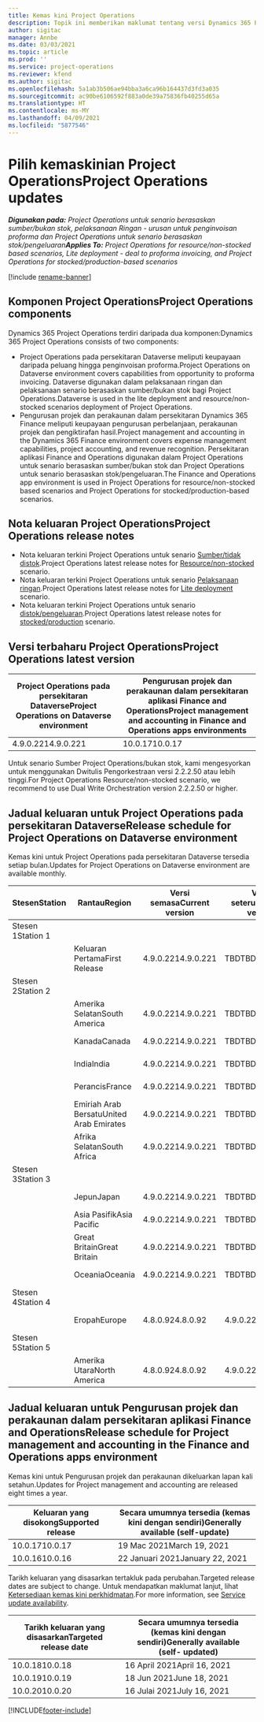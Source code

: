 ```yaml
---
title: Kemas kini Project Operations
description: Topik ini memberikan maklumat tentang versi Dynamics 365 Project Operations yang dikeluarkan.
author: sigitac
manager: Annbe
ms.date: 03/03/2021
ms.topic: article
ms.prod: ''
ms.service: project-operations
ms.reviewer: kfend
ms.author: sigitac
ms.openlocfilehash: 5a1ab3b506ae94bba3a6ca96b164437d3fd3a035
ms.sourcegitcommit: ac90be6106592f883a0de39a75836fb40255d65a
ms.translationtype: HT
ms.contentlocale: ms-MY
ms.lasthandoff: 04/09/2021
ms.locfileid: "5877546"
---
```

# <a name="project-operations-updates"></a><span data-ttu-id="896ba-103">Pilih kemaskinian Project Operations</span><span class="sxs-lookup"><span data-stu-id="896ba-103">Project Operations updates</span></span>

<span data-ttu-id="896ba-104">_**Digunakan pada:** Project Operations untuk senario berasaskan sumber/bukan stok, pelaksanaan Ringan - urusan untuk penginvoisan proforma dan Project Operations untuk senario berasaskan stok/pengeluaran_</span><span class="sxs-lookup"><span data-stu-id="896ba-104">_**Applies To:** Project Operations for resource/non-stocked based scenarios, Lite deployment - deal to proforma invoicing, and Project Operations for stocked/production-based scenarios_</span></span>

[!include [rename-banner](~/includes/cc-data-platform-banner.md)]

## <a name="project-operations-components"></a><span data-ttu-id="896ba-105">Komponen Project Operations</span><span class="sxs-lookup"><span data-stu-id="896ba-105">Project Operations components</span></span>

<span data-ttu-id="896ba-106">Dynamics 365 Project Operations terdiri daripada dua komponen:</span><span class="sxs-lookup"><span data-stu-id="896ba-106">Dynamics 365 Project Operations consists of two components:</span></span>

- <span data-ttu-id="896ba-107">Project Operations pada persekitaran Dataverse meliputi keupayaan daripada peluang hingga penginvoisan proforma.</span><span class="sxs-lookup"><span data-stu-id="896ba-107">Project Operations on Dataverse environment covers capabilities from opportunity to proforma invoicing.</span></span> <span data-ttu-id="896ba-108">Dataverse digunakan dalam pelaksanaan ringan dan pelaksanaan senario berasaskan sumber/bukan stok bagi Project Operations.</span><span class="sxs-lookup"><span data-stu-id="896ba-108">Dataverse is used in the lite deployment and resource/non-stocked scenarios deployment of Project Operations.</span></span>
- <span data-ttu-id="896ba-109">Pengurusan projek dan perakaunan dalam persekitaran Dynamics 365 Finance meliputi keupayaan pengurusan perbelanjaan, perakaunan projek dan pengiktirafan hasil.</span><span class="sxs-lookup"><span data-stu-id="896ba-109">Project management and accounting in the Dynamics 365 Finance environment covers expense management capabilities, project accounting, and revenue recognition.</span></span> <span data-ttu-id="896ba-110">Persekitaran aplikasi Finance and Operations digunakan dalam Project Operations untuk senario berasaskan sumber/bukan stok dan Project Operations untuk senario berasaskan stok/pengeluaran.</span><span class="sxs-lookup"><span data-stu-id="896ba-110">The Finance and Operations app environment is used in Project Operations for resource/non-stocked based scenarios and Project Operations for stocked/production-based scenarios.</span></span>

## <a name="project-operations-release-notes"></a><span data-ttu-id="896ba-111">Nota keluaran Project Operations</span><span class="sxs-lookup"><span data-stu-id="896ba-111">Project Operations release notes</span></span>
- <span data-ttu-id="896ba-112">Nota keluaran terkini Project Operations untuk senario [Sumber/tidak distok](whats-new-apr-2021-resource-based.md).</span><span class="sxs-lookup"><span data-stu-id="896ba-112">Project Operations latest release notes for [Resource/non-stocked](whats-new-apr-2021-resource-based.md) scenario.</span></span>
- <span data-ttu-id="896ba-113">Nota keluaran terkini Project Operations untuk senario [Pelaksanaan ringan](../pro/whats-new/whats-new-apr-2021-lite.md).</span><span class="sxs-lookup"><span data-stu-id="896ba-113">Project Operations latest release notes for [Lite deployment](../pro/whats-new/whats-new-apr-2021-lite.md) scenario.</span></span>
- <span data-ttu-id="896ba-114">Nota keluaran terkini Project Operations untuk senario [distok/pengeluaran](../prod-pma/whats-new/whats-new-mar-2021-stocked.md).</span><span class="sxs-lookup"><span data-stu-id="896ba-114">Project Operations latest release notes for [stocked/production](../prod-pma/whats-new/whats-new-mar-2021-stocked.md) scenario.</span></span>

## <a name="project-operations-latest-version"></a><span data-ttu-id="896ba-115">Versi terbaharu Project Operations</span><span class="sxs-lookup"><span data-stu-id="896ba-115">Project Operations latest version</span></span>

| <span data-ttu-id="896ba-116">Project Operations pada persekitaran Dataverse</span><span class="sxs-lookup"><span data-stu-id="896ba-116">Project Operations on Dataverse environment</span></span> | <span data-ttu-id="896ba-117">Pengurusan projek dan perakaunan dalam persekitaran aplikasi Finance and Operations</span><span class="sxs-lookup"><span data-stu-id="896ba-117">Project management and accounting in Finance and Operations apps environments</span></span> | 
| --- | --- |
| <span data-ttu-id="896ba-118">4.9.0.221</span><span class="sxs-lookup"><span data-stu-id="896ba-118">4.9.0.221</span></span> | <span data-ttu-id="896ba-119">10.0.17</span><span class="sxs-lookup"><span data-stu-id="896ba-119">10.0.17</span></span> |

<span data-ttu-id="896ba-120">Untuk senario Sumber Project Operations/bukan stok, kami mengesyorkan untuk menggunakan Dwitulis Pengorkestraan versi 2.2.2.50 atau lebih tinggi.</span><span class="sxs-lookup"><span data-stu-id="896ba-120">For Project Operations Resource/non-stocked scenario, we recommend to use Dual Write Orchestration version 2.2.2.50 or higher.</span></span>

## <a name="release-schedule-for-project-operations-on-dataverse-environment"></a><span data-ttu-id="896ba-121">Jadual keluaran untuk Project Operations pada persekitaran Dataverse</span><span class="sxs-lookup"><span data-stu-id="896ba-121">Release schedule for Project Operations on Dataverse environment</span></span>

<span data-ttu-id="896ba-122">Kemas kini untuk Project Operations pada persekitaran Dataverse tersedia setiap bulan.</span><span class="sxs-lookup"><span data-stu-id="896ba-122">Updates for Project Operations on Dataverse environment are available monthly.</span></span> 

| <span data-ttu-id="896ba-123">Stesen</span><span class="sxs-lookup"><span data-stu-id="896ba-123">Station</span></span>   | <span data-ttu-id="896ba-124">Rantau</span><span class="sxs-lookup"><span data-stu-id="896ba-124">Region</span></span>        | <span data-ttu-id="896ba-125">Versi semasa</span><span class="sxs-lookup"><span data-stu-id="896ba-125">Current version</span></span> | <span data-ttu-id="896ba-126">Versi seterusnya</span><span class="sxs-lookup"><span data-stu-id="896ba-126">Next version</span></span> | <span data-ttu-id="896ba-127">secara umumnya tersedia</span><span class="sxs-lookup"><span data-stu-id="896ba-127">Generally available</span></span> |
|-----------|---------------|-----------------|--------------|---------------------|
| <span data-ttu-id="896ba-128">Stesen 1</span><span class="sxs-lookup"><span data-stu-id="896ba-128">Station 1</span></span> |   &nbsp;      |    &nbsp;       | &nbsp;       |      &nbsp;         |
|   &nbsp;  | <span data-ttu-id="896ba-129">Keluaran Pertama</span><span class="sxs-lookup"><span data-stu-id="896ba-129">First Release</span></span> |  <span data-ttu-id="896ba-130">4.9.0.221</span><span class="sxs-lookup"><span data-stu-id="896ba-130">4.9.0.221</span></span>       | <span data-ttu-id="896ba-131">TBD</span><span class="sxs-lookup"><span data-stu-id="896ba-131">TBD</span></span>     | <span data-ttu-id="896ba-132">23-Apr-21</span><span class="sxs-lookup"><span data-stu-id="896ba-132">23-Apr-21</span></span>           |
| <span data-ttu-id="896ba-133">Stesen 2</span><span class="sxs-lookup"><span data-stu-id="896ba-133">Station 2</span></span> |   &nbsp;      |    &nbsp;       | &nbsp;       |      &nbsp;         |
|   &nbsp;  | <span data-ttu-id="896ba-134">Amerika Selatan</span><span class="sxs-lookup"><span data-stu-id="896ba-134">South America</span></span> |  <span data-ttu-id="896ba-135">4.9.0.221</span><span class="sxs-lookup"><span data-stu-id="896ba-135">4.9.0.221</span></span>       | <span data-ttu-id="896ba-136">TBD</span><span class="sxs-lookup"><span data-stu-id="896ba-136">TBD</span></span>     | <span data-ttu-id="896ba-137">23-Apr-21</span><span class="sxs-lookup"><span data-stu-id="896ba-137">23-Apr-21</span></span>           |
|    &nbsp; | <span data-ttu-id="896ba-138">Kanada</span><span class="sxs-lookup"><span data-stu-id="896ba-138">Canada</span></span>        |  <span data-ttu-id="896ba-139">4.9.0.221</span><span class="sxs-lookup"><span data-stu-id="896ba-139">4.9.0.221</span></span>       | <span data-ttu-id="896ba-140">TBD</span><span class="sxs-lookup"><span data-stu-id="896ba-140">TBD</span></span>     | <span data-ttu-id="896ba-141">23-Apr-21</span><span class="sxs-lookup"><span data-stu-id="896ba-141">23-Apr-21</span></span>           |
|   &nbsp;  | <span data-ttu-id="896ba-142">India</span><span class="sxs-lookup"><span data-stu-id="896ba-142">India</span></span>         |  <span data-ttu-id="896ba-143">4.9.0.221</span><span class="sxs-lookup"><span data-stu-id="896ba-143">4.9.0.221</span></span>       | <span data-ttu-id="896ba-144">TBD</span><span class="sxs-lookup"><span data-stu-id="896ba-144">TBD</span></span>     | <span data-ttu-id="896ba-145">23-Apr-21</span><span class="sxs-lookup"><span data-stu-id="896ba-145">23-Apr-21</span></span>           |
|   &nbsp;  | <span data-ttu-id="896ba-146">Perancis</span><span class="sxs-lookup"><span data-stu-id="896ba-146">France</span></span>         |  <span data-ttu-id="896ba-147">4.9.0.221</span><span class="sxs-lookup"><span data-stu-id="896ba-147">4.9.0.221</span></span>       | <span data-ttu-id="896ba-148">TBD</span><span class="sxs-lookup"><span data-stu-id="896ba-148">TBD</span></span>     | <span data-ttu-id="896ba-149">23-Apr-21</span><span class="sxs-lookup"><span data-stu-id="896ba-149">23-Apr-21</span></span>           |
|   &nbsp;  | <span data-ttu-id="896ba-150">Emiriah Arab Bersatu</span><span class="sxs-lookup"><span data-stu-id="896ba-150">United Arab Emirates</span></span>         |  <span data-ttu-id="896ba-151">4.9.0.221</span><span class="sxs-lookup"><span data-stu-id="896ba-151">4.9.0.221</span></span>       | <span data-ttu-id="896ba-152">TBD</span><span class="sxs-lookup"><span data-stu-id="896ba-152">TBD</span></span>     | <span data-ttu-id="896ba-153">23-Apr-21</span><span class="sxs-lookup"><span data-stu-id="896ba-153">23-Apr-21</span></span>           |
|   &nbsp;  | <span data-ttu-id="896ba-154">Afrika Selatan</span><span class="sxs-lookup"><span data-stu-id="896ba-154">South Africa</span></span>         |  <span data-ttu-id="896ba-155">4.9.0.221</span><span class="sxs-lookup"><span data-stu-id="896ba-155">4.9.0.221</span></span>       | <span data-ttu-id="896ba-156">TBD</span><span class="sxs-lookup"><span data-stu-id="896ba-156">TBD</span></span>     | <span data-ttu-id="896ba-157">23-Apr-21</span><span class="sxs-lookup"><span data-stu-id="896ba-157">23-Apr-21</span></span>           |
| <span data-ttu-id="896ba-158">Stesen 3</span><span class="sxs-lookup"><span data-stu-id="896ba-158">Station 3</span></span>  |      &nbsp;   |     &nbsp;      |     &nbsp;   |      &nbsp;         |
|   &nbsp;  | <span data-ttu-id="896ba-159">Jepun</span><span class="sxs-lookup"><span data-stu-id="896ba-159">Japan</span></span>         |  <span data-ttu-id="896ba-160">4.9.0.221</span><span class="sxs-lookup"><span data-stu-id="896ba-160">4.9.0.221</span></span>       | <span data-ttu-id="896ba-161">TBD</span><span class="sxs-lookup"><span data-stu-id="896ba-161">TBD</span></span>     | <span data-ttu-id="896ba-162">30-Apr-21</span><span class="sxs-lookup"><span data-stu-id="896ba-162">30-Apr-21</span></span>           |
|   &nbsp;  | <span data-ttu-id="896ba-163">Asia Pasifik</span><span class="sxs-lookup"><span data-stu-id="896ba-163">Asia Pacific</span></span>  |  <span data-ttu-id="896ba-164">4.9.0.221</span><span class="sxs-lookup"><span data-stu-id="896ba-164">4.9.0.221</span></span>       | <span data-ttu-id="896ba-165">TBD</span><span class="sxs-lookup"><span data-stu-id="896ba-165">TBD</span></span>     | <span data-ttu-id="896ba-166">30-Apr-21</span><span class="sxs-lookup"><span data-stu-id="896ba-166">30-Apr-21</span></span>           |
|   &nbsp;  | <span data-ttu-id="896ba-167">Great Britain</span><span class="sxs-lookup"><span data-stu-id="896ba-167">Great Britain</span></span> |  <span data-ttu-id="896ba-168">4.9.0.221</span><span class="sxs-lookup"><span data-stu-id="896ba-168">4.9.0.221</span></span>       | <span data-ttu-id="896ba-169">TBD</span><span class="sxs-lookup"><span data-stu-id="896ba-169">TBD</span></span>     | <span data-ttu-id="896ba-170">30-Apr-21</span><span class="sxs-lookup"><span data-stu-id="896ba-170">30-Apr-21</span></span>           |
|   &nbsp;  | <span data-ttu-id="896ba-171">Oceania</span><span class="sxs-lookup"><span data-stu-id="896ba-171">Oceania</span></span>       |  <span data-ttu-id="896ba-172">4.9.0.221</span><span class="sxs-lookup"><span data-stu-id="896ba-172">4.9.0.221</span></span>       | <span data-ttu-id="896ba-173">TBD</span><span class="sxs-lookup"><span data-stu-id="896ba-173">TBD</span></span>     | <span data-ttu-id="896ba-174">30-Apr-21</span><span class="sxs-lookup"><span data-stu-id="896ba-174">30-Apr-21</span></span>           |
| <span data-ttu-id="896ba-175">Stesen 4</span><span class="sxs-lookup"><span data-stu-id="896ba-175">Station 4</span></span> |     &nbsp;    |     &nbsp;      |     &nbsp;   |      &nbsp;         |
|   &nbsp;  | <span data-ttu-id="896ba-176">Eropah</span><span class="sxs-lookup"><span data-stu-id="896ba-176">Europe</span></span>        |  <span data-ttu-id="896ba-177">4.8.0.92</span><span class="sxs-lookup"><span data-stu-id="896ba-177">4.8.0.92</span></span>       | <span data-ttu-id="896ba-178">4.9.0.221</span><span class="sxs-lookup"><span data-stu-id="896ba-178">4.9.0.221</span></span>     | <span data-ttu-id="896ba-179">16-Apr-21</span><span class="sxs-lookup"><span data-stu-id="896ba-179">16-Apr-21</span></span>           |
| <span data-ttu-id="896ba-180">Stesen 5</span><span class="sxs-lookup"><span data-stu-id="896ba-180">Station 5</span></span> |     &nbsp;    |     &nbsp;      |     &nbsp;   |      &nbsp;         |
|   &nbsp;  | <span data-ttu-id="896ba-181">Amerika Utara</span><span class="sxs-lookup"><span data-stu-id="896ba-181">North America</span></span> |  <span data-ttu-id="896ba-182">4.8.0.92</span><span class="sxs-lookup"><span data-stu-id="896ba-182">4.8.0.92</span></span>       | <span data-ttu-id="896ba-183">4.9.0.221</span><span class="sxs-lookup"><span data-stu-id="896ba-183">4.9.0.221</span></span>     | <span data-ttu-id="896ba-184">23-Apr-21</span><span class="sxs-lookup"><span data-stu-id="896ba-184">23-Apr-21</span></span>           |

## <a name="release-schedule-for-project-management-and-accounting-in-the-finance-and-operations-apps-environment"></a><span data-ttu-id="896ba-185">Jadual keluaran untuk Pengurusan projek dan perakaunan dalam persekitaran aplikasi Finance and Operations</span><span class="sxs-lookup"><span data-stu-id="896ba-185">Release schedule for Project management and accounting in the Finance and Operations apps environment</span></span>

<span data-ttu-id="896ba-186">Kemas kini untuk Pengurusan projek dan perakaunan dikeluarkan lapan kali setahun.</span><span class="sxs-lookup"><span data-stu-id="896ba-186">Updates for Project management and accounting are released eight times a year.</span></span>

| <span data-ttu-id="896ba-187">Keluaran yang disokong</span><span class="sxs-lookup"><span data-stu-id="896ba-187">Supported release</span></span> | <span data-ttu-id="896ba-188">Secara umumnya tersedia (kemas kini dengan sendiri)</span><span class="sxs-lookup"><span data-stu-id="896ba-188">Generally available (self-update)</span></span> |
| --- | --- |
| <span data-ttu-id="896ba-189">10.0.17</span><span class="sxs-lookup"><span data-stu-id="896ba-189">10.0.17</span></span> | <span data-ttu-id="896ba-190">19 Mac 2021</span><span class="sxs-lookup"><span data-stu-id="896ba-190">March 19, 2021</span></span> |
| <span data-ttu-id="896ba-191">10.0.16</span><span class="sxs-lookup"><span data-stu-id="896ba-191">10.0.16</span></span> | <span data-ttu-id="896ba-192">22 Januari 2021</span><span class="sxs-lookup"><span data-stu-id="896ba-192">January 22, 2021</span></span> |


<span data-ttu-id="896ba-193">Tarikh keluaran yang disasarkan tertakluk pada perubahan.</span><span class="sxs-lookup"><span data-stu-id="896ba-193">Targeted release dates are subject to change.</span></span> <span data-ttu-id="896ba-194">Untuk mendapatkan maklumat lanjut, lihat [Ketersediaan kemas kini perkhidmatan](https://docs.microsoft.com/dynamics365/fin-ops-core/fin-ops/get-started/public-preview-releases?toc=/dynamics365/finance/toc.json).</span><span class="sxs-lookup"><span data-stu-id="896ba-194">For more information, see [Service update availability](https://docs.microsoft.com/dynamics365/fin-ops-core/fin-ops/get-started/public-preview-releases?toc=/dynamics365/finance/toc.json).</span></span>

| <span data-ttu-id="896ba-195">Tarikh keluaran yang disasarkan</span><span class="sxs-lookup"><span data-stu-id="896ba-195">Targeted release date</span></span> | <span data-ttu-id="896ba-196">Secara umumnya tersedia (kemas kini dengan sendiri)</span><span class="sxs-lookup"><span data-stu-id="896ba-196">Generally available (self- updated)</span></span> |
| --- | --- |
| <span data-ttu-id="896ba-197">10.0.18</span><span class="sxs-lookup"><span data-stu-id="896ba-197">10.0.18</span></span> | <span data-ttu-id="896ba-198">16 April 2021</span><span class="sxs-lookup"><span data-stu-id="896ba-198">April 16, 2021</span></span> |
| <span data-ttu-id="896ba-199">10.0.19</span><span class="sxs-lookup"><span data-stu-id="896ba-199">10.0.19</span></span> | <span data-ttu-id="896ba-200">18 Jun 2021</span><span class="sxs-lookup"><span data-stu-id="896ba-200">June 18, 2021</span></span> |
| <span data-ttu-id="896ba-201">10.0.20</span><span class="sxs-lookup"><span data-stu-id="896ba-201">10.0.20</span></span> | <span data-ttu-id="896ba-202">16 Julai 2021</span><span class="sxs-lookup"><span data-stu-id="896ba-202">July 16, 2021</span></span> |


[!INCLUDE[footer-include](../includes/footer-banner.md)]
